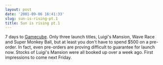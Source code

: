 ```yaml
---
layout: post
date: '2001-09-06 16:41:33'
slug: sun-is-rising-pt.1
title: Sun is rising pt.1
---
```


7 days to [Gamecube](http://www.nintendo.co.jp/ngc/index.html). Only three launch titles, Luigi's Mansion, Wave Race and Super Monkey Ball, but at least you don't have to spend $500 on a pre-order. In fact, even pre-orders are proving difficult to guarantee for launch now. Stocks of Luigi's Mansion were all booked up over a week ago. First impressions to come next Friday.